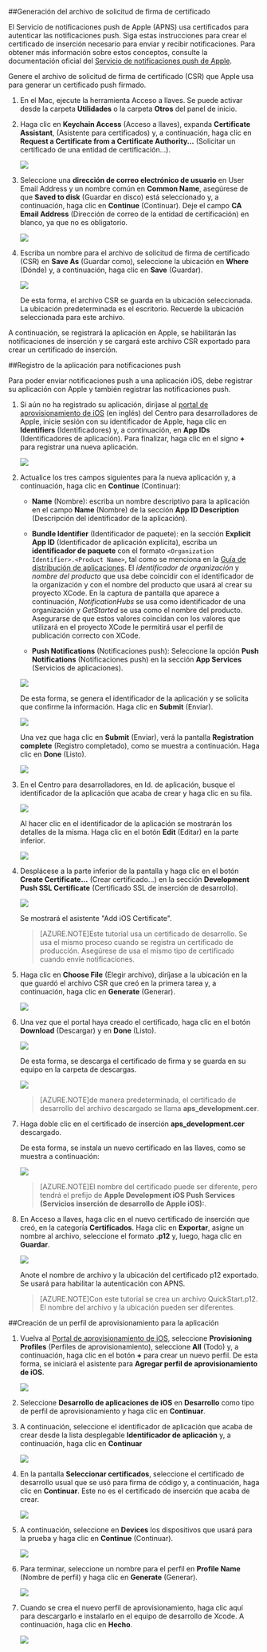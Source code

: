 

##Generación del archivo de solicitud de firma de certificado

El Servicio de notificaciones push de Apple (APNS) usa certificados para autenticar las notificaciones push. Siga estas instrucciones para crear el certificado de inserción necesario para enviar y recibir notificaciones. Para obtener más información sobre estos conceptos, consulte la documentación oficial del [Servicio de notificaciones push de Apple](http://go.microsoft.com/fwlink/p/?LinkId=272584).

Genere el archivo de solicitud de firma de certificado (CSR) que Apple usa para generar un certificado push firmado.

1. En el Mac, ejecute la herramienta Acceso a llaves. Se puede activar desde la carpeta **Utilidades** o la carpeta **Otros** del panel de inicio.

2. Haga clic en **Keychain Access** (Acceso a llaves), expanda **Certificate Assistant**, (Asistente para certificados) y, a continuación, haga clic en **Request a Certificate from a Certificate Authority...** (Solicitar un certificado de una entidad de certificación...).

  	![](./media/notification-hubs-enable-apple-push-notifications/notification-hubs-request-cert-from-ca.png)

3. Seleccione una **dirección de correo electrónico de usuario** en User Email Address y un nombre común en **Common Name**, asegúrese de que **Saved to disk** (Guardar en disco) está seleccionado y, a continuación, haga clic en **Continue** (Continuar). Deje el campo **CA Email Address** (Dirección de correo de la entidad de certificación) en blanco, ya que no es obligatorio.

  	![](./media/notification-hubs-enable-apple-push-notifications/notification-hubs-csr-info.png)

4. Escriba un nombre para el archivo de solicitud de firma de certificado (CSR) en **Save As** (Guardar como), seleccione la ubicación en **Where** (Dónde) y, a continuación, haga clic en **Save** (Guardar).

  	![](./media/notification-hubs-enable-apple-push-notifications/notification-hubs-save-csr.png)

  	De esta forma, el archivo CSR se guarda en la ubicación seleccionada. La ubicación predeterminada es el escritorio. Recuerde la ubicación seleccionada para este archivo.

A continuación, se registrará la aplicación en Apple, se habilitarán las notificaciones de inserción y se cargará este archivo CSR exportado para crear un certificado de inserción.

##Registro de la aplicación para notificaciones push

Para poder enviar notificaciones push a una aplicación iOS, debe registrar su aplicación con Apple y también registrar las notificaciones push.

1. Si aún no ha registrado su aplicación, diríjase al <a href="http://go.microsoft.com/fwlink/p/?LinkId=272456" target="_blank">portal de aprovisionamiento de iOS</a> (en inglés) del Centro para desarrolladores de Apple, inicie sesión con su identificador de Apple, haga clic en **Identifiers** (Identificadores) y, a continuación, en **App IDs** (Identificadores de aplicación). Para finalizar, haga clic en el signo **+** para registrar una nueva aplicación.

   	![](./media/notification-hubs-enable-apple-push-notifications/notification-hubs-ios-appids.png)


2. Actualice los tres campos siguientes para la nueva aplicación y, a continuación, haga clic en **Continue** (Continuar):

	* **Name** (Nombre): escriba un nombre descriptivo para la aplicación en el campo **Name** (Nombre) de la sección **App ID Description** (Descripción del identificador de la aplicación).
	
	* **Bundle Identifier** (Identificador de paquete): en la sección **Explicit App ID** (Identificador de aplicación explícita), escriba un **identificador de paquete** con el formato `<Organization Identifier>.<Product Name>`, tal como se menciona en la [Guía de distribución de aplicaciones](http://go.microsoft.com/fwlink/?LinkId=613485). El *identificador de organización* y *nombre del producto* que usa debe coincidir con el identificador de la organización y con el nombre del producto que usará al crear su proyecto XCode. En la captura de pantalla que aparece a continuación, *NotificationHubs* se usa como identificador de una organización y *GetStarted* se usa como el nombre del producto. Asegurarse de que estos valores coincidan con los valores que utilizará en el proyecto XCode le permitirá usar el perfil de publicación correcto con XCode.
	
	* **Push Notifications** (Notificaciones push): Seleccione la opción **Push Notifications** (Notificaciones push) en la sección **App Services** (Servicios de aplicaciones).

	![](./media/notification-hubs-enable-apple-push-notifications/notification-hubs-new-appid-info.png)

   	De esta forma, se genera el identificador de la aplicación y se solicita que confirme la información. Haga clic en **Submit** (Enviar).


    ![](./media/notification-hubs-enable-apple-push-notifications/notification-hubs-confirm-new-appid.png)


   	Una vez que haga clic en **Submit** (Enviar), verá la pantalla **Registration complete** (Registro completado), como se muestra a continuación. Haga clic en **Done** (Listo).


    ![](./media/notification-hubs-enable-apple-push-notifications/notification-hubs-appid-registration-complete.png)


3. En el Centro para desarrolladores, en Id. de aplicación, busque el identificador de la aplicación que acaba de crear y haga clic en su fila.

   	![](./media/notification-hubs-enable-apple-push-notifications/notification-hubs-ios-appids2.png)

   	Al hacer clic en el identificador de la aplicación se mostrarán los detalles de la misma. Haga clic en el botón **Edit** (Editar) en la parte inferior.

   	![](./media/notification-hubs-enable-apple-push-notifications/notification-hubs-edit-appid.png)

4. Desplácese a la parte inferior de la pantalla y haga clic en el botón **Create Certificate...** (Crear certificado...) en la sección **Development Push SSL Certificate** (Certificado SSL de inserción de desarrollo).

   	![](./media/notification-hubs-enable-apple-push-notifications/notification-hubs-appid-create-cert.png)

   	Se mostrará el asistente "Add iOS Certificate".

    > [AZURE.NOTE]Este tutorial usa un certificado de desarrollo. Se usa el mismo proceso cuando se registra un certificado de producción. Asegúrese de usa el mismo tipo de certificado cuando envíe notificaciones.

5. Haga clic en **Choose File** (Elegir archivo), diríjase a la ubicación en la que guardó el archivo CSR que creó en la primera tarea y, a continuación, haga clic en **Generate** (Generar).

  	![](./media/notification-hubs-enable-apple-push-notifications/notification-hubs-appid-cert-choose-csr.png)

6. Una vez que el portal haya creado el certificado, haga clic en el botón **Download** (Descargar) y en **Done** (Listo).

  	![](./media/notification-hubs-enable-apple-push-notifications/notification-hubs-appid-download-cert.png)

   	De esta forma, se descarga el certificado de firma y se guarda en su equipo en la carpeta de descargas.

  	![](./media/notification-hubs-enable-apple-push-notifications/notification-hubs-cert-downloaded.png)

    > [AZURE.NOTE]de manera predeterminada, el certificado de desarrollo del archivo descargado se llama **aps\_development.cer**.

7. Haga doble clic en el certificado de inserción **aps\_development.cer** descargado.

   	De esta forma, se instala un nuevo certificado en las llaves, como se muestra a continuación:

   	![](./media/notification-hubs-enable-apple-push-notifications/notification-hubs-cert-in-keychain.png)

    > [AZURE.NOTE]El nombre del certificado puede ser diferente, pero tendrá el prefijo de **Apple Development iOS Push Services (Servicios inserción de desarrollo de Apple iOS):**.

8. En Acceso a llaves, haga clic en el nuevo certificado de inserción que creó, en la categoría **Certificados**. Haga clic en **Exportar**, asigne un nombre al archivo, seleccione el formato **.p12** y, luego, haga clic en **Guardar**.

	![](./media/notification-hubs-enable-apple-push-notifications/notification-hubs-export-cert-p12.png)

	Anote el nombre de archivo y la ubicación del certificado p12 exportado. Se usará para habilitar la autenticación con APNS.

	>[AZURE.NOTE]Con este tutorial se crea un archivo QuickStart.p12. El nombre del archivo y la ubicación pueden ser diferentes.


##Creación de un perfil de aprovisionamiento para la aplicación

1. Vuelva al <a href="http://go.microsoft.com/fwlink/p/?LinkId=272456" target="_blank">Portal de aprovisionamiento de iOS</a>, seleccione **Provisioning Profiles** (Perfiles de aprovisionamiento), seleccione **All** (Todo) y, a continuación, haga clic en el botón **+** para crear un nuevo perfil. De esta forma, se iniciará el asistente para **Agregar perfil de aprovisionamiento de iOS**.

   	![](./media/notification-hubs-enable-apple-push-notifications/notification-hubs-new-provisioning-profile.png)

2. Seleccione **Desarrollo de aplicaciones de iOS** en **Desarrollo** como tipo de perfil de aprovisionamiento y haga clic en **Continuar**.


3. A continuación, seleccione el identificador de aplicación que acaba de crear desde la lista desplegable **Identificador de aplicación** y, a continuación, haga clic en **Continuar**

   	![](./media/notification-hubs-enable-apple-push-notifications/notification-hubs-select-appid-for-provisioning.png)


4. En la pantalla **Seleccionar certificados**, seleccione el certificado de desarrollo usual que se usó para firma de código y, a continuación, haga clic en **Continuar**. Este no es el certificado de inserción que acaba de crear.

   	![](./media/notification-hubs-enable-apple-push-notifications/notification-hubs-provisioning-select-cert.png)


5. A continuación, seleccione en **Devices** los dispositivos que usará para la prueba y haga clic en **Continue** (Continuar).

   	![](./media/notification-hubs-enable-apple-push-notifications/notification-hubs-provisioning-select-devices.png)


6. Para terminar, seleccione un nombre para el perfil en **Profile Name** (Nombre de perfil) y haga clic en **Generate** (Generar).

   	![](./media/notification-hubs-enable-apple-push-notifications/notification-hubs-provisioning-name-profile.png)


7. Cuando se crea el nuevo perfil de aprovisionamiento, haga clic aquí para descargarlo e instalarlo en el equipo de desarrollo de Xcode. A continuación, haga clic en **Hecho**.

   	![](./media/notification-hubs-enable-apple-push-notifications/notification-hubs-provisioning-profile-ready.png)

<!---HONumber=Nov15_HO3-->